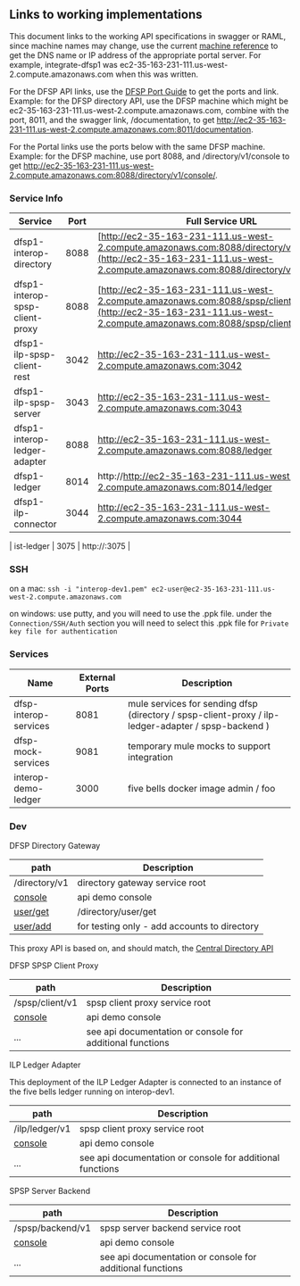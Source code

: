 ## Links to working implementations
This document links to the working API specifications in swagger or RAML, since machine names may change, use the current [machine reference](https://github.com/LevelOneProject/Docs/blob/master/AWS/Infrastructure/machines.md) to get the DNS name or IP address of the appropriate portal server. For example, integrate-dfsp1 was ec2-35-163-231-111.us-west-2.compute.amazonaws.com when this was written.

For the DFSP API links, use the [DFSP Port Guide](https://github.com/LevelOneProject/Docs/tree/master/DFSP#default-ports) to get the ports and link. Example: for the DFSP directory API, use the DFSP machine which might be ec2-35-163-231-111.us-west-2.compute.amazonaws.com, combine with the port, 8011, and the swagger link, /documentation, to get http://ec2-35-163-231-111.us-west-2.compute.amazonaws.com:8011/documentation.

For the Portal links use the ports below with the same DFSP machine. Example: for the DFSP machine, use port 8088, and /directory/v1/console to get http://ec2-35-163-231-111.us-west-2.compute.amazonaws.com:8088/directory/v1/console/.

### Service Info

| Service | Port | Full Service URL |
| ------- | ---- | ----------- |
| dfsp1-interop-directory | 8088 |  [http://ec2-35-163-231-111.us-west-2.compute.amazonaws.com:8088/directory/v1](http://ec2-35-163-231-111.us-west-2.compute.amazonaws.com:8088/directory/v1/console) |
| dfsp1-interop-spsp-client-proxy | 8088 |  [http://ec2-35-163-231-111.us-west-2.compute.amazonaws.com:8088/spsp/client/v1](http://ec2-35-163-231-111.us-west-2.compute.amazonaws.com:8088/spsp/client/v1/console) |
| dfsp1-ilp-spsp-client-rest | 3042 | http://ec2-35-163-231-111.us-west-2.compute.amazonaws.com:3042 |
| dfsp1-ilp-spsp-server | 3043 | http://ec2-35-163-231-111.us-west-2.compute.amazonaws.com:3043 |
| dfsp1-interop-ledger-adapter | 8088 |  http://ec2-35-163-231-111.us-west-2.compute.amazonaws.com:8088/ledger |
| dfsp1-ledger | 8014 | http://http://ec2-35-163-231-111.us-west-2.compute.amazonaws.com:8014/ledger |
| dfsp1-ilp-connector | 3044 | http://ec2-35-163-231-111.us-west-2.compute.amazonaws.com:3044 |

| ist-ledger | 3075 | http://:3075 |

### SSH

on a mac:  `ssh -i "interop-dev1.pem" ec2-user@ec2-35-163-231-111.us-west-2.compute.amazonaws.com`

on windows:  use putty, and you will need to use the .ppk file.  under the `Connection/SSH/Auth` section you will need to select this .ppk file for `Private key file for authentication`

### Services

| Name | External Ports | Description |
| ---- | -------------- | ----------- |
| dfsp-interop-services | 8081 | mule services for sending dfsp (directory / spsp-client-proxy / ilp-ledger-adapter / spsp-backend ) |
| dfsp-mock-services | 9081 | temporary mule mocks to support integration |
| interop-demo-ledger | 3000 | five bells docker image admin / foo |

### Dev

DFSP Directory Gateway

| path | Description |
| ---- | ----------- |
| /directory/v1 | directory gateway service root
| [console](http://ec2-35-163-231-111.us-west-2.compute.amazonaws.com:8088/directory/v1/console/) | api demo console |
| [user/get](http://ec2-35-163-231-111.us-west-2.compute.amazonaws.com:8088/directory/v1/user/get) | /directory/user/get |
| [user/add](http://ec2-35-163-231-111.us-west-2.compute.amazonaws.com:8088/directory/v1/user/add) | for testing only - add accounts to directory |

This proxy API is based on, and should match, the [Central Directory API](https://github.com/LevelOneProject/Docs/blob/master/CentralDirectory/central_directory_endpoints.md)

DFSP SPSP Client Proxy

| path | Description |
| ---- | ----------- |
| /spsp/client/v1 | spsp client proxy service root |
| [console](http://ec2-35-163-231-111.us-west-2.compute.amazonaws.com:8088/spsp/client/v1/console/) | api demo console |
| ... | see api documentation or console for additional functions |

ILP Ledger Adapter

This deployment of the ILP Ledger Adapter is connected to an instance of the five bells ledger running on interop-dev1.

| path | Description |
| ---- | ----------- |
| /ilp/ledger/v1 | spsp client proxy service root |
| [console](http://ec2-35-163-231-111.us-west-2.compute.amazonaws.com:8088/ledger/console/) | api demo console |
| ... | see api documentation or console for additional functions |

SPSP Server Backend

| path | Description |
| ---- | ----------- |
| /spsp/backend/v1 | spsp server backend service root |
| [console](http://ec2-35-163-231-111.us-west-2.compute.amazonaws.com:8090/spsp/backend/v1/console/) | api demo console |
| ... | see api documentation or console for additional functions |
